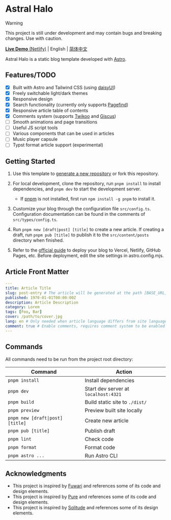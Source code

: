 # Astral Halo

> [!WARNING]
> This project is still under development and may contain bugs and breaking changes. Use with caution.

[**Live Demo** (Netlify)](https://astral-halo.netlify.app/) | English | [简体中文](README-zh_CN.md)

Astral Halo is a static blog template developed with [Astro](https://astro.build).

## Features/TODO

- [x] Built with Astro and Tailwind CSS (using [daisyUI](https://daisyui.com/?lang=en))
- [x] Freely switchable light/dark themes
- [x] Responsive design
- [x] Search functionality (currently only supports [Pagefind](https://pagefind.app/))
- [x] Responsive article table of contents
- [x] Comments system (supports [Twikoo](https://twikoo.js.org/en/) and [Giscus](https://giscus.app/))
- [ ] Smooth animations and page transitions
- [ ] Useful JS script tools
- [ ] Various components that can be used in articles
- [ ] Music player capsule
- [ ] Typst format article support (experimental)

## Getting Started

1. Use this template to [generate a new repository](https://github.com/HPCesia/astral-halo/generate) or fork this repository.
2. For local development, clone the repository, run `pnpm install` to install dependencies, and `pnpm dev` to start the development server.

   - If [pnpm](https://pnpm.io/) is not installed, first run `npm install -g pnpm` to install it.

3. Customize your blog through the configuration file `src/config.ts`. Configuration documentation can be found in the comments of `src/types/config.ts`.
4. Run `pnpm new [draft|post] [title]` to create a new article. If creating a draft, run `pnpm pub [title]` to publish it to the `src/content/posts` directory when finished.
5. Refer to the [official guide](https://docs.astro.build/en/guides/deploy/) to deploy your blog to Vercel, Netlify, GitHub Pages, etc. Before deployment, edit the site settings in astro.config.mjs.

## Article Front Matter

```yaml
---
title: Article Title
slug: post-entry # The article will be generated at the path [BASE_URL]/posts/post-entry/
published: 1970-01-01T00:00:00Z
description: Article Description
category: Lorem
tags: [Foo, Bar]
cover: /path/to/cover.jpg
lang: en # Only needed when article language differs from site language in `config.ts`
comment: true # Enable comments, requires comment system to be enabled and configured in `config.ts`
---
```

## Commands

All commands need to be run from the project root directory:

| Command                          | Action                               |
| -------------------------------- | ------------------------------------ |
| `pnpm install`                   | Install dependencies                 |
| `pnpm dev`                       | Start dev server at `localhost:4321` |
| `pnpm build`                     | Build static site to `./dist/`       |
| `pnpm preview`                   | Preview built site locally           |
| `pnpm new [draft\|post] [title]` | Create new article                   |
| `pnpm pub [title]`               | Publish draft                        |
| `pnpm lint`                      | Check code                           |
| `pnpm format`                    | Format code                          |
| `pnpm astro ...`                 | Run Astro CLI                        |

## Acknowledgments

- This project is inspired by [Fuwari](https://github.com/saicaca/fuwari) and references some of its code and design elements.
- This project is inspired by [Pure](https://github.com/cworld1/astro-theme-pure) and references some of its code and design elements.
- This project is inspired by [Solitude](https://github.com/everfu/hexo-theme-solitude) and references some of its design elements.
